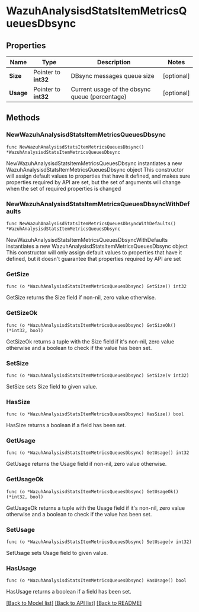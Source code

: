 # WazuhAnalysisdStatsItemMetricsQueuesDbsync

## Properties

Name | Type | Description | Notes
------------ | ------------- | ------------- | -------------
**Size** | Pointer to **int32** | DBsync messages queue size | [optional] 
**Usage** | Pointer to **int32** | Current usage of the dbsync queue (percentage) | [optional] 

## Methods

### NewWazuhAnalysisdStatsItemMetricsQueuesDbsync

`func NewWazuhAnalysisdStatsItemMetricsQueuesDbsync() *WazuhAnalysisdStatsItemMetricsQueuesDbsync`

NewWazuhAnalysisdStatsItemMetricsQueuesDbsync instantiates a new WazuhAnalysisdStatsItemMetricsQueuesDbsync object
This constructor will assign default values to properties that have it defined,
and makes sure properties required by API are set, but the set of arguments
will change when the set of required properties is changed

### NewWazuhAnalysisdStatsItemMetricsQueuesDbsyncWithDefaults

`func NewWazuhAnalysisdStatsItemMetricsQueuesDbsyncWithDefaults() *WazuhAnalysisdStatsItemMetricsQueuesDbsync`

NewWazuhAnalysisdStatsItemMetricsQueuesDbsyncWithDefaults instantiates a new WazuhAnalysisdStatsItemMetricsQueuesDbsync object
This constructor will only assign default values to properties that have it defined,
but it doesn't guarantee that properties required by API are set

### GetSize

`func (o *WazuhAnalysisdStatsItemMetricsQueuesDbsync) GetSize() int32`

GetSize returns the Size field if non-nil, zero value otherwise.

### GetSizeOk

`func (o *WazuhAnalysisdStatsItemMetricsQueuesDbsync) GetSizeOk() (*int32, bool)`

GetSizeOk returns a tuple with the Size field if it's non-nil, zero value otherwise
and a boolean to check if the value has been set.

### SetSize

`func (o *WazuhAnalysisdStatsItemMetricsQueuesDbsync) SetSize(v int32)`

SetSize sets Size field to given value.

### HasSize

`func (o *WazuhAnalysisdStatsItemMetricsQueuesDbsync) HasSize() bool`

HasSize returns a boolean if a field has been set.

### GetUsage

`func (o *WazuhAnalysisdStatsItemMetricsQueuesDbsync) GetUsage() int32`

GetUsage returns the Usage field if non-nil, zero value otherwise.

### GetUsageOk

`func (o *WazuhAnalysisdStatsItemMetricsQueuesDbsync) GetUsageOk() (*int32, bool)`

GetUsageOk returns a tuple with the Usage field if it's non-nil, zero value otherwise
and a boolean to check if the value has been set.

### SetUsage

`func (o *WazuhAnalysisdStatsItemMetricsQueuesDbsync) SetUsage(v int32)`

SetUsage sets Usage field to given value.

### HasUsage

`func (o *WazuhAnalysisdStatsItemMetricsQueuesDbsync) HasUsage() bool`

HasUsage returns a boolean if a field has been set.


[[Back to Model list]](../README.md#documentation-for-models) [[Back to API list]](../README.md#documentation-for-api-endpoints) [[Back to README]](../README.md)


